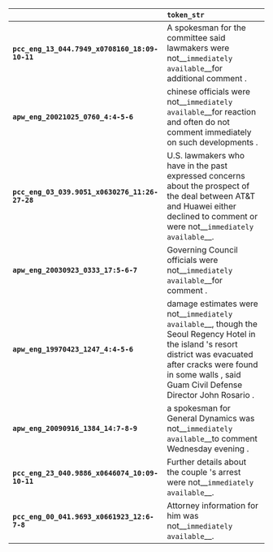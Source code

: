 |                                                | `token_str`                                                                                                                                                                                                                   |
|:-----------------------------------------------|:------------------------------------------------------------------------------------------------------------------------------------------------------------------------------------------------------------------------------|
| **`pcc_eng_13_044.7949_x0708160_18:09-10-11`** | A spokesman for the committee said lawmakers were not__``immediately available``__for additional comment .                                                                                                                    |
| **`apw_eng_20021025_0760_4:4-5-6`**            | chinese officials were not__``immediately available``__for reaction and often do not comment immediately on such developments .                                                                                               |
| **`pcc_eng_03_039.9051_x0630276_11:26-27-28`** | U.S. lawmakers who have in the past expressed concerns about the prospect of the deal between AT&T and Huawei either declined to comment or were not__``immediately available``__.                                            |
| **`apw_eng_20030923_0333_17:5-6-7`**           | Governing Council officials were not__``immediately available``__for comment .                                                                                                                                                |
| **`apw_eng_19970423_1247_4:4-5-6`**            | damage estimates were not__``immediately available``__, though the Seoul Regency Hotel in the island 's resort district was evacuated after cracks were found in some walls , said Guam Civil Defense Director John Rosario . |
| **`apw_eng_20090916_1384_14:7-8-9`**           | a spokesman for General Dynamics was not__``immediately available``__to comment Wednesday evening .                                                                                                                           |
| **`pcc_eng_23_040.9886_x0646074_10:09-10-11`** | Further details about the couple 's arrest were not__``immediately available``__.                                                                                                                                             |
| **`pcc_eng_00_041.9693_x0661923_12:6-7-8`**    | Attorney information for him was not__``immediately available``__.                                                                                                                                                            |